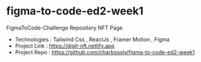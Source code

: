 # figma-to-code-ed2-week1

FigmaToCode-Challenge Repository NFT Page

- Technologies : Tailwind Css , ReactJs , Framer Motion , Figma
- Project Link : https://digit-nft.netlify.app
- Project Repo : https://github.com/charbossly/figma-to-code-ed2-week1
